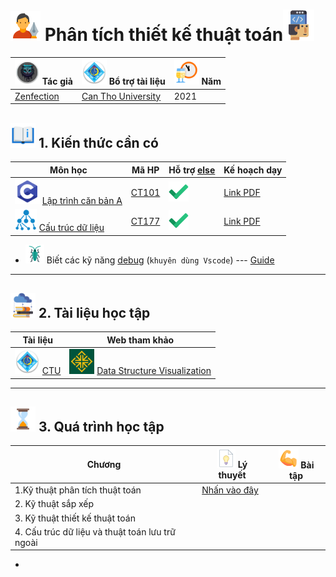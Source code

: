 # ![icons8-designer.png](https://raw.githubusercontent.com/Zenfection/Image/master/2021/03/20-22-41-06-icons8-designer.png) Phân tích thiết kế thuật toán![Code Learning.png](https://raw.githubusercontent.com/Zenfection/Image/master/2021/03/20-20-49-02-Code%20Learning.png)

| <img src="https://raw.githubusercontent.com/Zenfection/Image/master/2021/03/20-14-36-27-logo%20cat.png" title="" alt="logo cat.png" width="40"> Tác giả | <img src="https://raw.githubusercontent.com/Zenfection/Image/master/2021/03/20-14-38-42-logo-ctu.png" title="" alt="logo-ctu.png" width="40"> Bổ trợ tài liệu | <img src="https://raw.githubusercontent.com/Zenfection/Image/master/2021/03/20-13-59-20-icons8-new_year's_eve.png" title="" alt="icons8-new_year's_eve.png" width="40"> Năm |
| ------------------------------------------------------------------------------------------------------------------------------------------------------- | ------------------------------------------------------------------------------------------------------------------------------------------------------------- | --------------------------------------------------------------------------------------------------------------------------------------------------------------------------- |
| [Zenfection](https://facebook.com/Zenfection)                                                                                                           | [Can Tho University](http://www.cit.ctu.edu.vn/)                                                                                                              | 2021                                                                                                                                                                        |

## <img src="https://raw.githubusercontent.com/Zenfection/Image/master/2020/12/23-22-00-06-icons8-user_manual.png" title="" alt="sd" width="40"> 1. Kiến thức cần có

| Môn học                                                                                                                                                                                                                                                                   | Mã HP                                                            | Hỗ trợ [else](https://else.ctu.edu.vn/course/index.php)                                                                     | Kế hoạch dạy                                            |
| ------------------------------------------------------------------------------------------------------------------------------------------------------------------------------------------------------------------------------------------------------------------------- | ---------------------------------------------------------------- | --------------------------------------------------------------------------------------------------------------------------- | ------------------------------------------------------- |
| <img title="" src="https://raw.githubusercontent.com/Zenfection/Image/master/2020/12/15-13-40-39-icons8-c_programming.png" alt="" width="40"> [Lập trình căn bản A](https://github.com/Zenfection/CTU/tree/main/HocPhan/CT101-Lap_Trinh_Can_Ban_A)                        | [CT101](https://elcit.ctu.edu.vn/course/search.php?search=CT101) | ![icons8-checkmark.png](https://raw.githubusercontent.com/Zenfection/Image/master/2021/03/21-10-51-08-icons8-checkmark.png) | [Link PDF](http://www.cit.ctu.edu.vn/decuong/CT101.pdf) |
| <img src="https://raw.githubusercontent.com/Zenfection/Image/master/2021/03/20-22-45-56-15-13-15-54-cautrucdulieu.png" title="" alt="15131554cautrucdulieupng" width="35"> [Cấu trúc dữ liệu](https://github.com/Zenfection/CTU/tree/main/HocPhan/CT177-Cau_truc_du_lieu) | [CT177](https://elcit.ctu.edu.vn/course/search.php?search=CT101) | ![icons8-checkmark.png](https://raw.githubusercontent.com/Zenfection/Image/master/2021/03/21-10-51-08-icons8-checkmark.png) | [Link PDF](http://www.cit.ctu.edu.vn/decuong/CT177.pdf) |

- <img src="https://raw.githubusercontent.com/Zenfection/Image/master/2020/12/17-00-22-00-icons8-bug.png" title="" alt="https//rawgithubusercontentcom/Zenfection/Image/master/2020/12/17002200icons8bugpng" width="30"> Biết các kỹ năng [debug](https://viblo.asia/p/gioi-thieu-ve-debug-DzVkpoKZenW) (`khuyên dùng Vscode`) ---  [Guide](https://zenfection.github.io/Source/Vscode/)

---

## <img src="https://raw.githubusercontent.com/Zenfection/Image/master/2020/12/15-14-31-38-Cloud%20Library.png" title="" alt="S" width="40"> 2. Tài liệu học tập

| Tài liệu                                                                                                                                                                                                                                                       | Web tham khảo                                                                                                                                                                                                                                                                                |
| -------------------------------------------------------------------------------------------------------------------------------------------------------------------------------------------------------------------------------------------------------------- | -------------------------------------------------------------------------------------------------------------------------------------------------------------------------------------------------------------------------------------------------------------------------------------------- |
| <img src="https://raw.githubusercontent.com/Zenfection/Image/master/2021/03/20-14-38-42-logo-ctu.png" title="" alt="logo-ctu.png" width="40"> [CTU](https://github.com/Zenfection/CTU/raw/main/HocPhan/CT174-Phan_tich_va_thiet_ke_thuat_toan/Tailieu/CTU.zip) | <img src="https://raw.githubusercontent.com/Zenfection/Image/master/2020/12/16-23-01-32-University_of_San_Francisco_logo.png" title="" alt="University_of_San_Francisco_logo.png" width="40"> [Data Structure Visualization](https://www.cs.usfca.edu/~galles/visualization/Algorithms.html) |

---

## <img src="https://raw.githubusercontent.com/Zenfection/Image/master/2021/03/20-22-42-23-icons8-sand_timer.png" title="" alt="icons8-sand_timer.png" width="40"> 3. Quá trình học tập

| Chương                                          | ![icons8concept30pxpng](https://raw.githubusercontent.com/Zenfection/Image/master/2021/05/08-10-30-52-icons8_concept_30px.png) Lý thuyết | ![icons8-triceps.png](https://raw.githubusercontent.com/Zenfection/Image/master/2021/03/21-14-02-59-icons8-triceps.png) Bài tập |
| ----------------------------------------------- | ---------------------------------------------------------------------------------------------------------------------------------------- | ------------------------------------------------------------------------------------------------------------------------------- |
| 1.Kỹ thuật phân tích thuật toán                 | [Nhấn vào đây](https://github.com/Zenfection/CTU/blob/main/HocPhan/CT174-Phan_tich_va_thiet_ke_thuat_toan/Tailieu/1.KyThuat_PTTK.md)     |                                                                                                                                 |
| 2. Kỹ thuật sắp xếp                             |                                                                                                                                          |                                                                                                                                 |
| 3. Kỹ thuật thiết kế thuật toán                 |                                                                                                                                          |                                                                                                                                 |
| 4. Cấu trúc dữ liệu và thuật toán lưu trữ ngoài |                                                                                                                                          |                                                                                                                                 |

- 
